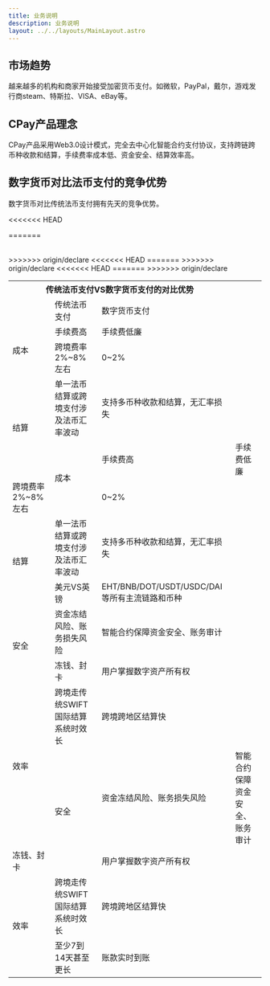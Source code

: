 ```yaml
---
title: 业务说明
description: 业务说明
layout: ../../layouts/MainLayout.astro
---
```


## 市场趋势

越来越多的机构和商家开始接受加密货币支付。如微软，PayPal，戴尔，游戏发行商steam、特斯拉、VISA、eBay等。

## CPay产品理念

CPay产品采用Web3.0设计模式，完全去中心化智能合约支付协议，支持跨链跨币种收款和结算，手续费率成本低、资金安全、结算效率高。

## 数字货币对比法币支付的竞争优势

数字货币对比传统法币支付拥有先天的竞争优势。

<<<<<<< HEAD
<table class="cus-table">
    <tr class="bg">
=======
<table>
    <tr>
>>>>>>> origin/declare
        <th colspan="3" style="text-align:center">传统法币支付VS数字货币支付的对比优势</th>
    </tr>
    <tr>
        <td></td><td>传统法币支付</td><td>数字货币支付</td>
    </tr>
<<<<<<< HEAD
    <tr class="bg">
        <td rowspan="2" style="min-width:55px">成本</td><td>手续费高</td><td>手续费低廉</td>
    </tr>
    <tr class="bg">
        <td>跨境费率2%~8%左右</td><td>0~2%</td>
    </tr>
    <tr>
        <td rowspan="2" style="min-width:55px">结算</td><td>单一法币结算或跨境支付涉及法币汇率波动</td><td>支持多币种收款和结算，无汇率损失</td>
=======
    <tr>
        <td rowspan="2">成本</td><td>手续费高</td><td>手续费低廉</td>
    </tr>
    <tr>
        <td>跨境费率2%~8%左右</td><td>0~2%</td>
    </tr>
    <tr>
        <td rowspan="2">结算</td><td>单一法币结算或跨境支付涉及法币汇率波动</td><td>支持多币种收款和结算，无汇率损失</td>
>>>>>>> origin/declare
    </tr>
    <tr>
        <td>美元VS英镑</td><td>EHT/BNB/DOT/USDT/USDC/DAI等所有主流链路和币种</td>
    </tr>
<<<<<<< HEAD
    <tr class="bg">
        <td rowspan="2" style="min-width:55px">安全</td><td>资金冻结风险、账务损失风险</td><td>智能合约保障资金安全、账务审计</td>
    </tr>
    <tr class="bg">
        <td>冻钱、封卡</td><td>用户掌握数字资产所有权</td>
    </tr>
      <tr>
        <td rowspan="2" style="min-width:55px">效率</td><td>跨境走传统SWIFT国际结算系统时效长</td><td>跨境跨地区结算快</td>
=======
      <tr>
        <td rowspan="2">安全</td><td>资金冻结风险、账务损失风险</td><td>智能合约保障资金安全、账务审计</td>
    </tr>
    <tr>
        <td>冻钱、封卡</td><td>用户掌握数字资产所有权</td>
    </tr>
      <tr>
        <td rowspan="2">效率</td><td>跨境走传统SWIFT国际结算系统时效长</td><td>跨境跨地区结算快</td>
>>>>>>> origin/declare
    </tr>
    <tr>
        <td>至少7到14天甚至更长</td><td>账款实时到账</td>
    </tr>
    
</table>
